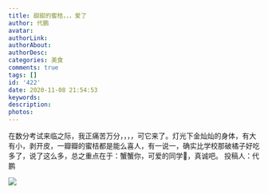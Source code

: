 ```yaml
---
title: 甜甜的蜜桔，，，爱了
author: 代鹏
avatar: 
authorLink: 
authorAbout: 
authorDesc: 
categories: 美食
comments: true
tags: []
id: '422'
date: 2020-11-08 21:54:53
keywords:
description:
photos:
---
```


在数分考试来临之际，我正痛苦万分，，，，可它来了。灯光下金灿灿的身体，有大有小，剥开皮，一瓣瓣的蜜桔都是能么喜人，有一说一，确实比学校那破橘子好吃多了，说了这么多，总之重点在于：蟹蟹你，可爱的同学:grimacing:，真诚吧。 投稿人：代鹏

![](https://cdn.jsdelivr.net/gh/aiupc/drawingbed/img/QQ图片20201108214900.jpg)